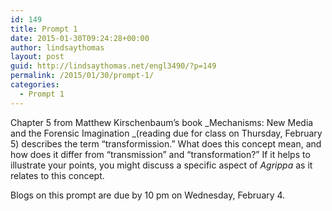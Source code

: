```yaml
---
id: 149
title: Prompt 1
date: 2015-01-30T09:24:28+00:00
author: lindsaythomas
layout: post
guid: http://lindsaythomas.net/engl3490/?p=149
permalink: /2015/01/30/prompt-1/
categories:
  - Prompt 1
---
```

Chapter 5 from Matthew Kirschenbaum’s book _Mechanisms: New Media and the Forensic Imagination _(reading due for class on Thursday, February 5) describes the term “transformission.” What does this concept mean, and how does it differ from “transmission” and “transformation?” If it helps to illustrate your points, you might discuss a specific aspect of _Agrippa_ as it relates to this concept.

Blogs on this prompt are due by 10 pm on Wednesday, February 4.